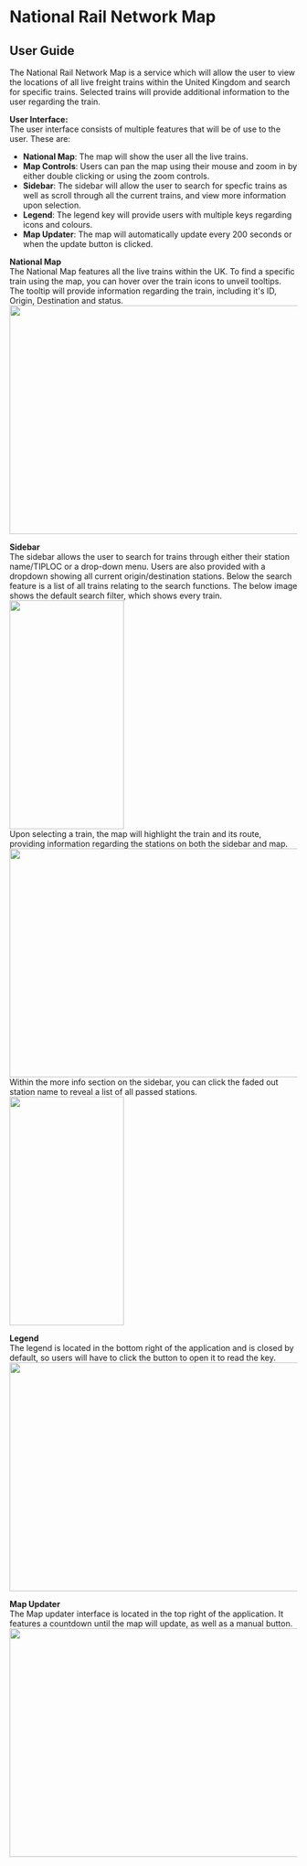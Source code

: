 # National Rail Network Map 
## User Guide
The National Rail Network Map is a service which will allow the user to view the locations of all live freight trains within the United Kingdom and search for specific trains. Selected trains will provide additional information to the user regarding the train.

**User Interface:**
<br> The user interface consists of multiple features that will be of use to the user. These are:
- **National Map**: The map will show the user all the live trains.
- **Map Controls**: Users can pan the map using their mouse and zoom in by either double clicking or using the zoom controls.
- **Sidebar**: The sidebar will allow the user to search for specfic trains as well as scroll through all the current trains, and view more information upon selection.
- **Legend**: The legend key will provide users with multiple keys regarding icons and colours. 
- **Map Updater**: The map will automatically update every 200 seconds or when the update button is clicked.

**National Map**
<br> The National Map features all the live trains within the UK. To find a specific train using the map, you can hover over the train icons to unveil tooltips. The tooltip will provide information regarding the train, including it's ID, Origin, Destination and status.
<br> <img src="https://i.imgur.com/hLd0dt6.png" width="800" height="400">

**Sidebar**
<br> The sidebar allows the user to search for trains through either their station name/TIPLOC or a drop-down menu. Users are also provided with a dropdown showing all current origin/destination stations. Below the search feature is a list of all trains relating to the search functions. The below image shows the default search filter, which shows every train.
<br> <img src="https://i.imgur.com/yuxNCYn.png" width="200" height="400">
<br>Upon selecting a train, the map will highlight the train and its route, providing information regarding the stations on both the sidebar and map.
<br> <img src="https://i.imgur.com/kKn8SkK.jpeg" width="800" height="400">
<br> Within the more info section on the sidebar, you can click the faded out station name to reveal a list of all passed stations.
<br> <img src="https://i.imgur.com/1uoisN3.png" width="200" height="400">


**Legend**
<br> The legend is located in the bottom right of the application and is closed by default, so users will have to click the button to open it to read the key. 
<br> <img src="https://i.imgur.com/PjorMxa.jpeg" width="800" height="400">

**Map Updater**
<br> The Map updater interface is located in the top right of the application. It features a countdown until the map will update, as well as a manual button.
<br> <img src="https://i.imgur.com/xCNCPlA.png" width="800" height="400">